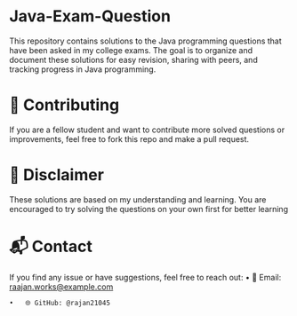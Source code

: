 # Java-Exam-Question

This repository contains solutions to the Java programming questions that have been asked in my college exams. The goal is to organize and document these solutions for easy revision, sharing with peers, and tracking progress in Java programming.

# 🤝 Contributing

If you are a fellow student and want to contribute more solved questions or improvements, feel free to fork this repo and make a pull request.

# 📌 Disclaimer

These solutions are based on my understanding and learning. You are encouraged to try solving the questions on your own first for better learning

# 📬 Contact

If you find any issue or have suggestions, feel free to reach out:
	•	📧 Email: raajan.works@example.com


	•	🌐 GitHub: @rajan21045
